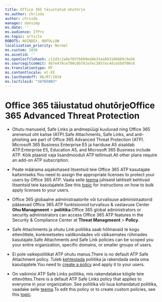 ```yaml
---
title: Office 365 täiustatud ohutõrje
ms.author: chrisda
author: chrisda
manager: dansimp
ms.date: ''
ms.audience: ITPro
ms.topic: article
ROBOTS: NOINDEX, NOFOLLOW
localization_priority: Normal
ms.custom: 1036
ms.assetid: ''
ms.openlocfilehash: c12d3c2a0e7037b609ed4b31ee893108869c9a56
ms.sourcegitcommit: 4b7e478ce700c0b781efec3857ac4dce5bdf00c6
ms.translationtype: MT
ms.contentlocale: et-EE
ms.lasthandoff: 06/07/2019
ms.locfileid: "34765003"
---
```

# <a name="office-365-advanced-threat-protection"></a><span data-ttu-id="4a617-102">Office 365 täiustatud ohutõrje</span><span class="sxs-lookup"><span data-stu-id="4a617-102">Office 365 Advanced Threat Protection</span></span>

- <span data-ttu-id="4a617-103">Ohutu manuseid, Safe Links ja andmepüügi kuuluvad ning Office 365 arenenud oht kaitse (ATP).</span><span class="sxs-lookup"><span data-stu-id="4a617-103">Safe Attachments, Safe Links, and anti-phishing are part of Office 365 Advanced Threat Protection (ATP).</span></span> <span data-ttu-id="4a617-104">Microsoft 365 Business Enterprise E5 ja hariduse A5 sisaldab ATP.</span><span class="sxs-lookup"><span data-stu-id="4a617-104">Enterprise E5, Education A5, and Microsoft 365 Business include ATP.</span></span> <span data-ttu-id="4a617-105">Kõik plaanid vaja lisandmooduli ATP tellimust.</span><span class="sxs-lookup"><span data-stu-id="4a617-105">All other plans require an add-on ATP subscription.</span></span>

- <span data-ttu-id="4a617-106">Peate määrama asjakohased litsentsid teie Office 365 ATP kasutajate kaitsmiseks.</span><span class="sxs-lookup"><span data-stu-id="4a617-106">You need to assign the appropriate licenses to protect your users by Office 365 ATP.</span></span> <span data-ttu-id="4a617-107">Vaata selle [teema](https://docs.microsoft.com/office365/admin/subscriptions-and-billing/assign-licenses-to-users) juhiseid lahtiselt kehtivad litsentsid teie kasutajatele.</span><span class="sxs-lookup"><span data-stu-id="4a617-107">See this [topic](https://docs.microsoft.com/office365/admin/subscriptions-and-billing/assign-licenses-to-users) for instructions on how to bulk apply licenses to your users.</span></span>

- <span data-ttu-id="4a617-108">Office 365 globaalne administraatorite või turvalisuse administraatorid pääsevad Office 365 ATP funktsioonid turvalisus & vastavuse Center **Ohu Managmeent** \> **poliitika**.</span><span class="sxs-lookup"><span data-stu-id="4a617-108">Office 365 global administrators or security administrators can access Office 365 ATP features in the Security & Compliance Center at **Threat Managmeent** \> **Policy**.</span></span>

- <span data-ttu-id="4a617-109">Safe Attachments ja ohutu Link poliitika saab hõlmavaid te kogu ettevõttele, konkreetsetes valdkondades või väiksemates rühmades kasutajate.</span><span class="sxs-lookup"><span data-stu-id="4a617-109">Safe Attachments and Safe Link policies can be scoped you your entire organization, specific domains, or smaller groups of users.</span></span>

- <span data-ttu-id="4a617-110">Ei pole vaikepoliitikat ATP ohutu manus.</span><span class="sxs-lookup"><span data-stu-id="4a617-110">There is no default ATP Safe Attachment policy.</span></span> <span data-ttu-id="4a617-111">Tuleb [kehtestada](https://docs.microsoft.com/office365/securitycompliance/set-up-atp-safe-attachments-policies) poliitika ja rakendada seda oma kasutajatele.</span><span class="sxs-lookup"><span data-stu-id="4a617-111">You need to [create a policy](https://docs.microsoft.com/office365/securitycompliance/set-up-atp-safe-attachments-policies) and apply it to your users.</span></span>

- <span data-ttu-id="4a617-112">On vaikimisi ATP Safe Links poliitika, mis rakendatakse kõigile teie ettevõttes.</span><span class="sxs-lookup"><span data-stu-id="4a617-112">There is a default ATP Safe Links policy that applies to everyone in your organization.</span></span> <span data-ttu-id="4a617-113">See poliitika või luua kohandatud poliitika, vaadake selle [teema](https://docs.microsoft.com/office365/securitycompliance/set-up-atp-safe-links-policies).</span><span class="sxs-lookup"><span data-stu-id="4a617-113">To edit this policy or to create custom policies, see this [topic](https://docs.microsoft.com/office365/securitycompliance/set-up-atp-safe-links-policies).</span></span>
